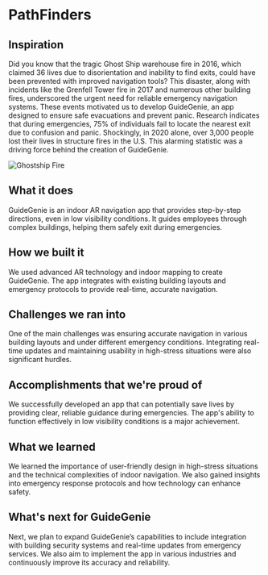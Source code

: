 # PathFinders
## Inspiration
Did you know that the tragic Ghost Ship warehouse fire in 2016, which claimed 36 lives due to disorientation and inability to find exits, could have been prevented with improved navigation tools? This disaster, along with incidents like the Grenfell Tower fire in 2017 and numerous other building fires, underscored the urgent need for reliable emergency navigation systems. These events motivated us to develop GuideGenie, an app designed to ensure safe evacuations and prevent panic. Research indicates that during emergencies, 75% of individuals fail to locate the nearest exit due to confusion and panic. Shockingly, in 2020 alone, over 3,000 people lost their lives in structure fires in the U.S. This alarming statistic was a driving force behind the creation of GuideGenie.

![Ghostship Fire](https://static01.nyt.com/newsgraphics/2016/12/07/ghostship/00cfa979c2b72c5a9aa8745fe8f87dd3772f592b/ghostship-blowup-700.png)


## What it does

GuideGenie is an indoor AR navigation app that provides step-by-step directions, even in low visibility conditions. It guides employees through complex buildings, helping them safely exit during emergencies.

## How we built it

We used advanced AR technology and indoor mapping to create GuideGenie. The app integrates with existing building layouts and emergency protocols to provide real-time, accurate navigation.

## Challenges we ran into

One of the main challenges was ensuring accurate navigation in various building layouts and under different emergency conditions. Integrating real-time updates and maintaining usability in high-stress situations were also significant hurdles.

## Accomplishments that we're proud of

We successfully developed an app that can potentially save lives by providing clear, reliable guidance during emergencies. The app's ability to function effectively in low visibility conditions is a major achievement.

## What we learned

We learned the importance of user-friendly design in high-stress situations and the technical complexities of indoor navigation. We also gained insights into emergency response protocols and how technology can enhance safety.

## What's next for GuideGenie

Next, we plan to expand GuideGenie’s capabilities to include integration with building security systems and real-time updates from emergency services. We also aim to implement the app in various industries and continuously improve its accuracy and reliability.

